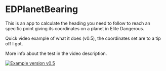 # EDPlanetBearing

This is an app to calculate the heading you need to follow to reach an specific point giving its coordinates on a planet in Elite Dangerous.

Quick video example of what it does (v0.5), the coordinates set are to a tip off I got.

More info about the test in the video description.

[![Example version v0.5](https://img.youtube.com/vi/MyaY__PWMTs/0.jpg)](https://youtu.be/MyaY__PWMTs)
